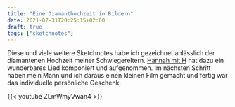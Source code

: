 ```yaml
---
title: "Eine Diamanthochzeit in Bildern"
date: 2021-07-31T20:25:15+02:00
draft: true
tags: ["sketchnotes"]
---
```


Diese und viele weitere Sketchnotes habe ich gezeichnet anlässlich der diamantenen Hochzeit meiner Schwiegereltern. [Hannah mit H](https://www.hannahmith.de/) hat dazu ein wunderbares Lied komponiert und aufgenommen. Im nächsten Schritt haben mein Mann und ich daraus einen kleinen Film gemacht und fertig war das individuelle persönliche Geschenk. 

{{< youtube ZLmWmyVwan4 >}}
 